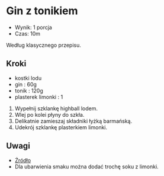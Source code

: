# Gin z tonikiem

- Wynik: 1 porcja
- Czas: 10m

Według klasycznego przepisu.

## Kroki

- kostki lodu
- gin : 60g
- tonik : 120g
- plasterek limonki : 1

1. Wypełnij szklankę highball lodem.
2. Wlej po kolei płyny do szkła.
3. Delikatnie zamieszaj składniki łyżką barmańską.
4. Udekrój szklankę plasterkiem limonki.

## Uwagi

- [Źródło](https://www.liquor.com/recipes/gin-and-tonic/)
- Dla ubarwienia smaku można dodać trochę soku z limonki.
